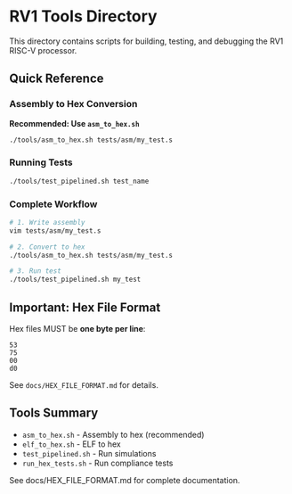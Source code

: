 # RV1 Tools Directory

This directory contains scripts for building, testing, and debugging the RV1 RISC-V processor.

## Quick Reference

### Assembly to Hex Conversion

**Recommended: Use `asm_to_hex.sh`**
```bash
./tools/asm_to_hex.sh tests/asm/my_test.s
```

### Running Tests

```bash
./tools/test_pipelined.sh test_name
```

### Complete Workflow

```bash
# 1. Write assembly
vim tests/asm/my_test.s

# 2. Convert to hex
./tools/asm_to_hex.sh tests/asm/my_test.s

# 3. Run test
./tools/test_pipelined.sh my_test
```

## Important: Hex File Format

Hex files MUST be **one byte per line**:
```
53
75
00
d0
```

See `docs/HEX_FILE_FORMAT.md` for details.

## Tools Summary

- `asm_to_hex.sh` - Assembly to hex (recommended)
- `elf_to_hex.sh` - ELF to hex
- `test_pipelined.sh` - Run simulations
- `run_hex_tests.sh` - Run compliance tests

See docs/HEX_FILE_FORMAT.md for complete documentation.
